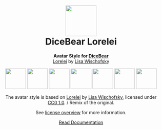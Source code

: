 <h1 align="center"><img src="https://dicebear.com/logo-readme.svg" width="96" /> <br />DiceBear Lorelei</h1>
<p align="center">
  <strong>Avatar Style for <a href="https://dicebear.com/">DiceBear</a></strong><br />
  <a href="https://www.figma.com/community/file/1198749693280469639">Lorelei</a> by <a href="https://www.instagram.com/lischi_art/">Lisa Wischofsky</a>
</p>

<p align="center">
  <img src="https://api.dicebear.com/5.x/lorelei/svg?seed=Mimi" width="64" />
  <img src="https://api.dicebear.com/5.x/lorelei/svg?seed=Sasha" width="64" />
  <img src="https://api.dicebear.com/5.x/lorelei/svg?seed=Lilly" width="64" />
  <img src="https://api.dicebear.com/5.x/lorelei/svg?seed=Tigger" width="64" />
  <img src="https://api.dicebear.com/5.x/lorelei/svg?seed=Bella" width="64" />
  <img src="https://api.dicebear.com/5.x/lorelei/svg?seed=Zoe" width="64" />
  <img src="https://api.dicebear.com/5.x/lorelei/svg?seed=Kitty" width="64" />
</p>

<p align="center">
  The avatar style is based on <a href="https://www.figma.com/community/file/1198749693280469639">Lorelei</a> by
  <a href="https://www.instagram.com/lischi_art/">Lisa Wischofsky</a>, licensed under
  <a href="https://creativecommons.org/licenses/zero/1.0/">CC0 1.0</a>. / Remix of the original.
</p>
<p align="center">
  See <a href="https://dicebear.com/licenses">license overview</a> for more information.
</p>

<p align="center">
  <a href="https://dicebear.com/styles/lorelei">
    Read Documentation
  </a>
</p>
